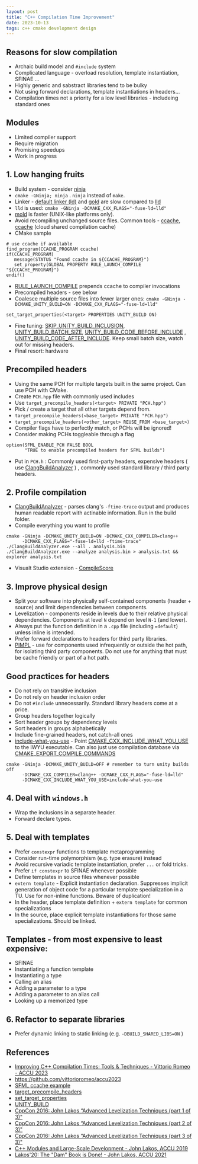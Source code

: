 ```yaml
---
layout: post
title: "C++ Compilation Time Improvement"
date: 2023-10-13
tags: c++ cmake development design
---
```


## Reasons for slow compilation
* Archaic build model and `#include` system
* Complicated language - overload resolution, template instantiation, SFINAE ...
* Highly generic and sabstract libraries tend to be bulky
* Not using forward declarations, template instantiations in headers...
* Compilation times not a priority for a low level libraries - includeing standard ones

## Modules
* Limited compiler support
* Require migration
* Promising speedups
* Work in progress

## 1. Low hanging fruits
* Build system - consider [ninja](https://ninja-build.org/)
* `cmake -GNinja; ninja` . `ninja` instead of `make`.
* Linker - [default linker (ld)](https://ftp.gnu.org/old-gnu/Manuals/ld-2.9.1/html_mono/ld.html) and [gold](https://wiki.gentoo.org/wiki/Gold) are slow compared to [lld](https://lld.llvm.org/)
* `lld` is used: `cmake -GNinja -DCMAKE_CXX_FLAGS="-fuse-ld=lld"`
* [mold](https://rui314.github.io/mold.html) is faster (UNIX-like platforms only).
* Avoid recompiling unchanged source files. Common tools - [ccache](https://ccache.dev/), [ccache](https://github.com/mozilla/sccache) (cloud shared compilation cache)
* CMake sample
```
# use ccache if available
find_program(CCACHE_PROGRAM ccache)
if(CCACHE_PROGRAM)
   message(STATUS "Found ccache in ${CCACHE_PROGRAM}")
   set_property(GLOBAL PROPERTY RULE_LAUNCH_COMPILE "${CCACHE_PROGRAM}")
endif()
```
* [RULE_LAUNCH_COMPILE](https://cmake.org/cmake/help/latest/prop_gbl/RULE_LAUNCH_COMPILE.html) prepends ccache to compiler invocations
* Precompiled headers - see below
* Coalesce multiple source files into fewer larger ones: `cmake -GNinja -DCMAKE_UNITY_BUILD=ON -DCMAKE_CXX_FLAGS="-fuse-ld=lld"`
```
set_target_properties(<target> PROPERTIES UNITY_BUILD ON)
```
* Fine tuning: [SKIP_UNITY_BUILD_INCLUSION](https://cmake.org/cmake/help/latest/prop_sf/SKIP_UNITY_BUILD_INCLUSION.html), [UNITY_BUILD_BATCH_SIZE](https://cmake.org/cmake/help/latest/prop_tgt/UNITY_BUILD_BATCH_SIZE.html), [UNITY_BUILD_CODE_BEFORE_INCLUDE](https://cmake.org/cmake/help/latest/prop_tgt/UNITY_BUILD_CODE_BEFORE_INCLUDE.html) , [UNITY_BUILD_CODE_AFTER_INCLUDE](https://cmake.org/cmake/help/latest/prop_tgt/UNITY_BUILD_CODE_AFTER_INCLUDE.html). Keep small batch size, watch out for missing headers.
* Final resort: hardware

## Precompiled headers
* Using the same PCH for multiple targets built in the same project. Can use PCH with CMake.
* Create `PCH.hpp` file with commonly used includes
* Use `target_precompile_headers(<target> PRIVATE "PCH.hpp")`
* Pick / create a target that all other targets depend from.
* `target_precompile_headers(<base_target> PRIVATE "PCH.hpp")`
* `target_precompile_headers(<other_target> REUSE_FROM <base_target>)`
* Compiler flags have to perfectly match, or PCHs will be ignored!
* Consider making PCHs toggleable through a flag
```
option(SFML_ENABLE_PCH FALSE BOOL
       "TRUE to enable precompiled headers for SFML builds")
```
* Put in `PCH.h` : Commonly used first-party headers, expensive headers ( use [ClangBuildAnalyzer](https://github.com/aras-p/ClangBuildAnalyzer) ) , commonly used standard library / third party headers.

## 2. Profile compilation
* [ClangBuildAnalyzer](https://github.com/aras-p/ClangBuildAnalyzer) - parses clang's `-ftime-trace` output and produces human readable report with actinable information. Run in the build folder.
* Compile everything you want to profile
```
cmake -GNinja -DCMAKE_UNITY_BUILD=ON -DCMAKE_CXX_COMPILER=clang++
      -DCMAKE_CXX_FLAGS="-fuse-ld=lld -ftime-trace"
./ClangBuildAnalyzer.exe --all . analysis.bin
./ClangBuildAnalyzer.exe --analyze analysis.bin > analysis.txt && explorer analysis.txt
```
* Visualt Studio extension - [CompileScore](https://github.com/Viladoman/CompileScore)

## 3. Improve physical design
* Split your software into physically self-contained components (header + source) and limit dependencies between components.
* Levelization - components reside in levels due to their relative physical dependencies. Components at level `N` depend on level `N-1` (and lower).
* Always put the function definition in a `.cpp` file (including `=default`) unless inline is intended.
* Prefer forward declarations to headers for third party libraries.
* [PIMPL](https://en.cppreference.com/w/cpp/language/pimpl) - use for components used infrequently or outside the hot path, for isolating third party components. Do not use for anything that must be cache friendly or part of a hot path.

## Good practices for headers
* Do not rely on transitive inclusion
* Do not rely on header inclusion order
* Do not `#include` unnecessarily. Standard library headers come at a price.
* Group headers together logically
* Sort header groups by dependency levels
* Sort headers in groups alphabetically
* Include fine-grained headers, not catch-all ones
* [include-what-you-use](https://github.com/include-what-you-use/include-what-you-use) - Point [CMAKE_CXX_INCLUDE_WHAT_YOU_USE](https://cmake.org/cmake/help/latest/variable/CMAKE_LANG_INCLUDE_WHAT_YOU_USE.html) to the IWYU executable. Can also just use compilation database via [CMAKE_EXPORT_COMPILE_COMMANDS](https://cmake.org/cmake/help/latest/variable/CMAKE_EXPORT_COMPILE_COMMANDS.html)
```
cmake -GNinja -DCMAKE_UNITY_BUILD=OFF # remember to turn unity builds off
      -DCMAKE_CXX_COMPILER=clang++ -DCMAKE_CXX_FLAGS="-fuse-ld=lld"
      -DCMAKE_CXX_INCLUDE_WHAT_YOU_USE=include-what-you-use
```

## 4. Deal with `windows.h`
* Wrap the inclusions in a separate header.
* Forward declare types.

## 5. Deal with templates
* Prefer `constexpr` functions to template metaprogramming
* Consider run-time polymorphism (e.g. type erasure) instead
* Avoid recursive variadic template instantiation, prefer `...` or fold tricks.
* Prefer `if constexpr` to SFINAE whenever possible
* Define templates in source files whenever possible
* `extern template` - Explicit instantiation declaration. Suppresses implicit generation of object code for a particular template specialization in a TU. Use for non-inline functions. Beware of duplication!
* In the header, place template definition + `extern template` for common specializations
* In the source, place explicit template instantiations for those same specializations. Should be linked.

## Templates - from most expensive to least expensive:
* SFINAE
* Instantiating a function template
* Instantiating a type
* Calling an alias
* Adding a parameter to a type
* Adding a parameter to an alias call
* Looking up a memorized type

## 6. Refactor to separate libraries
* Prefer dynamic linking to static linking (e.g. `-DBUILD_SHARED_LIBS=ON` )

## References
* [Improving C++ Compilation Times: Tools & Techniques - Vittorio Romeo - ACCU 2023](https://www.youtube.com/watch?v=PfHD3BsVsAM)
* <https://github.com/vittorioromeo/accu2023>
* [SFML ccache example](https://github.com/SFML/SFML/pull/2032)
* [target_precompile_headers](https://cmake.org/cmake/help/latest/command/target_precompile_headers.html)
* [set_target_properties](https://cmake.org/cmake/help/latest/command/set_target_properties.html)
* [UNITY_BUILD](https://cmake.org/cmake/help/latest/prop_tgt/UNITY_BUILD.html)
* [CppCon 2016: John Lakos “Advanced Levelization Techniques (part 1 of 3)"](https://www.youtube.com/watch?v=QjFpKJ8Xx78)
* [CppCon 2016: John Lakos “Advanced Levelization Techniques (part 2 of 3)"](https://www.youtube.com/watch?v=fzFOLsFASjU)
* [CppCon 2016: John Lakos “Advanced Levelization Techniques (part 3 of 3)"](https://www.youtube.com/watch?v=NrARQ7rHV-c)
* [C++ Modules and Large-Scale Development - John Lakos, ACCU 2019 ](https://www.youtube.com/watch?v=lGZzN7WZ6EA)
* [Lakos'20: The "Dam" Book is Done! - John Lakos, ACCU 2021](https://www.youtube.com/watch?v=yFZcfIfJUdg)

